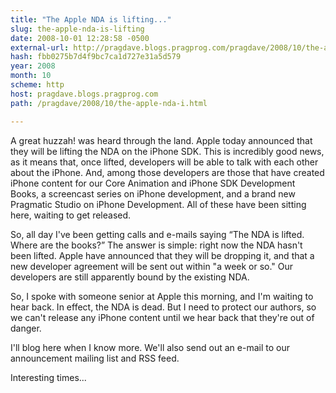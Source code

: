 ```yaml
---
title: "The Apple NDA is lifting..."
slug: the-apple-nda-is-lifting
date: 2008-10-01 12:28:58 -0500
external-url: http://pragdave.blogs.pragprog.com/pragdave/2008/10/the-apple-nda-i.html
hash: fbb0275b7d4f9bc7ca1d727e31a5d579
year: 2008
month: 10
scheme: http
host: pragdave.blogs.pragprog.com
path: /pragdave/2008/10/the-apple-nda-i.html

---
```






A great huzzah! was heard through the land. Apple today announced that they will be lifting the NDA on the iPhone SDK. This is incredibly good news, as it means that, once lifted, developers will be able to talk with each other about the iPhone. And, among those developers are those that have created iPhone content for our Core Animation and iPhone SDK Development Books, a screencast series on iPhone development, and a brand new Pragmatic Studio on iPhone Development. All of these have been sitting here, waiting to get released.


So, all day I've been getting calls and e-mails saying “The NDA is lifted. Where are the books?” The answer is simple: right now the NDA hasn't been lifted. Apple have announced that they will be dropping it, and that a new developer agreement will be sent out within "a week or so." Our developers are still apparently bound by the existing NDA.


So, I spoke with someone senior at Apple this morning, and I'm waiting to hear back. In effect, the NDA is dead. But I need to protect our authors, so we can't release any iPhone content until we hear back that they're out of danger.


I'll blog here when I know more. We'll also send out an e-mail to our announcement mailing list and RSS feed.


Interesting times...

